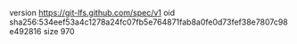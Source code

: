 version https://git-lfs.github.com/spec/v1
oid sha256:534eef53a4c1278a24fc07fb5e764871fab8a0fe0d73fef38e7807c98e492816
size 970

